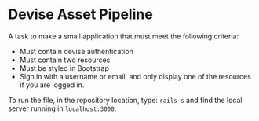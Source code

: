 # Devise Asset Pipeline

A task to make a small application that must meet the following criteria:

* Must contain devise authentication
* Must contain two resources
* Must be styled in Bootstrap
* Sign in with a username or email, and only display one of the resources if you are logged in.

To run the file, in the repository location, type:
`rails s` and find the local server running in `localhost:3000`.
